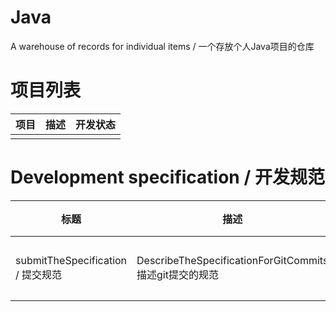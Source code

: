 # Java

A warehouse of records for individual items / 一个存放个人Java项目的仓库

# 项目列表

| 项目 | 描述 | 开发状态 |
|----|----|------|
|    |    |      |

# Development specification / 开发规范

| 标题                            | 描述                                              | 文件                                                              |
|-------------------------------|-------------------------------------------------|-----------------------------------------------------------------|
| submitTheSpecification / 提交规范 | DescribeTheSpecificationForGitCommits描述git提交的规范 | [提交规范](./readme/DescribeTheSpecificationForGitCommitsReadme.md) |
